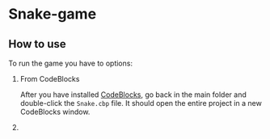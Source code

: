 # Snake-game

## How to use

To run the game you have to options:

1. From CodeBlocks

   After you have installed [CodeBlocks](https://www.codeblocks.org/downloads/), go back in the main folder and double-click the `Snake.cbp` file. It should open the entire project in a new CodeBlocks window. 
2. 